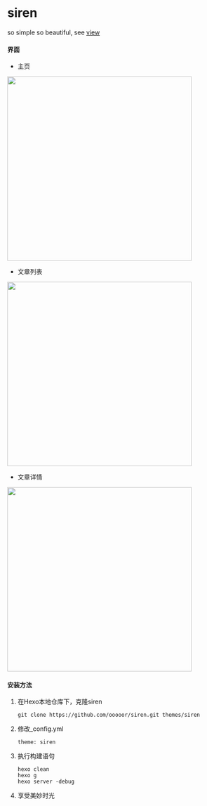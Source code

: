 # siren
so simple so beautiful, see [view](https://ooooor.github.io/)

#### 界面

- 主页

<img src="https://raw.githubusercontent.com/wiki/ooooor/siren/siren_index.png" width="420"/>

- 文章列表

<img src="https://raw.githubusercontent.com/wiki/ooooor/siren/siren_article.png" width="420"/>

- 文章详情

<img src="https://raw.githubusercontent.com/wiki/ooooor/siren/siren_detail.png" width="420"/>

#### 安装方法

1. 在Hexo本地仓库下，克隆siren

    ```shell
    git clone https://github.com/ooooor/siren.git themes/siren
    ```

2. 修改_config.yml

    ```shell
    theme: siren
    ```

3. 执行构建语句

    ```shell
    hexo clean
    hexo g
    hexo server -debug
    ```

4. 享受美妙时光
